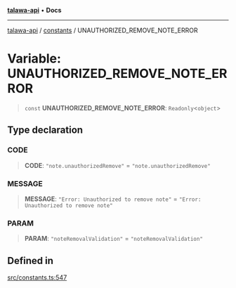 [**talawa-api**](../../README.md) • **Docs**

***

[talawa-api](../../modules.md) / [constants](../README.md) / UNAUTHORIZED\_REMOVE\_NOTE\_ERROR

# Variable: UNAUTHORIZED\_REMOVE\_NOTE\_ERROR

> `const` **UNAUTHORIZED\_REMOVE\_NOTE\_ERROR**: `Readonly`\<`object`\>

## Type declaration

### CODE

> **CODE**: `"note.unauthorizedRemove"` = `"note.unauthorizedRemove"`

### MESSAGE

> **MESSAGE**: `"Error: Unauthorized to remove note"` = `"Error: Unauthorized to remove note"`

### PARAM

> **PARAM**: `"noteRemovalValidation"` = `"noteRemovalValidation"`

## Defined in

[src/constants.ts:547](https://github.com/PalisadoesFoundation/talawa-api/blob/6712e9940a5702665afc506fa9f6e9d7e1dc7991/src/constants.ts#L547)
